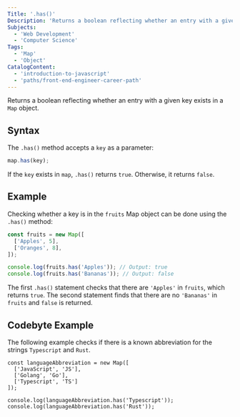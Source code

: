 ```yaml
---
Title: '.has()'
Description: 'Returns a boolean reflecting whether an entry with a given key exists in a Map object.'
Subjects:
  - 'Web Development'
  - 'Computer Science'
Tags:
  - 'Map'
  - 'Object'
CatalogContent:
  - 'introduction-to-javascript'
  - 'paths/front-end-engineer-career-path'
---
```


Returns a boolean reflecting whether an entry with a given key exists in a `Map` object.

## Syntax

The `.has()` method accepts a `key` as a parameter:

```js
map.has(key);
```

If the `key` exists in `map`, `.has()` returns `true`. Otherwise, it returns `false`.

## Example

Checking whether a key is in the `fruits` Map object can be done using the `.has()` method:

```js
const fruits = new Map([
  ['Apples', 5],
  ['Oranges', 8],
]);

console.log(fruits.has('Apples')); // Output: true
console.log(fruits.has('Bananas')); // Output: false
```

The first `.has()` statement checks that there are `'Apples'` in `fruits`, which returns `true`. The second statement finds that there are no `'Bananas'` in `fruits` and `false` is returned.

## Codebyte Example

The following example checks if there is a known abbreviation for the strings `Typescript` and `Rust`.

```codebyte/js
const languageAbbreviation = new Map([
  ['JavaScript', 'JS'],
  ['Golang', 'Go'],
  ['Typescript', 'TS']
]);

console.log(languageAbbreviation.has('Typescript'));
console.log(languageAbbreviation.has('Rust'));
```
